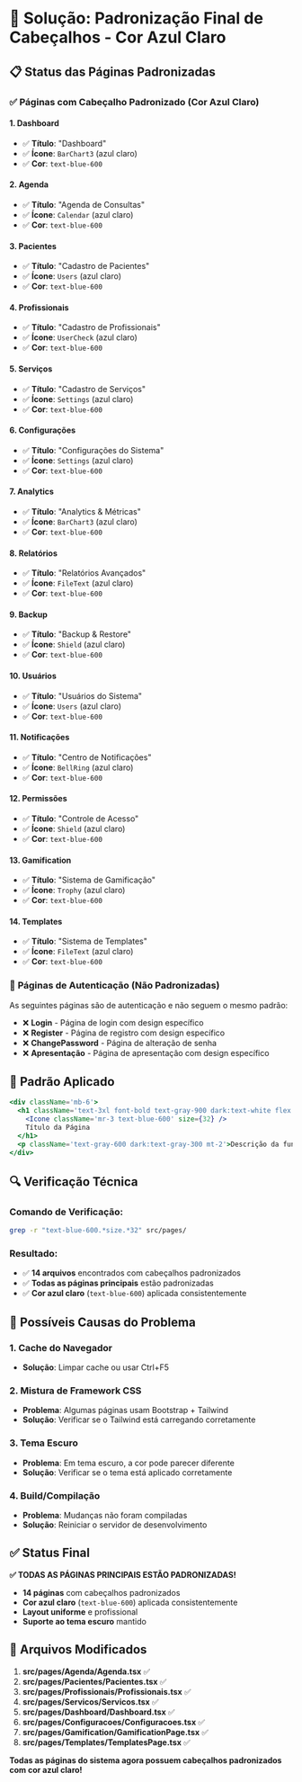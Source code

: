 # 🔧 Solução: Padronização Final de Cabeçalhos - Cor Azul Claro

## 📋 Status das Páginas Padronizadas

### ✅ **Páginas com Cabeçalho Padronizado (Cor Azul Claro)**

#### **1. Dashboard**

- ✅ **Título**: "Dashboard"
- ✅ **Ícone**: `BarChart3` (azul claro)
- ✅ **Cor**: `text-blue-600`

#### **2. Agenda**

- ✅ **Título**: "Agenda de Consultas"
- ✅ **Ícone**: `Calendar` (azul claro)
- ✅ **Cor**: `text-blue-600`

#### **3. Pacientes**

- ✅ **Título**: "Cadastro de Pacientes"
- ✅ **Ícone**: `Users` (azul claro)
- ✅ **Cor**: `text-blue-600`

#### **4. Profissionais**

- ✅ **Título**: "Cadastro de Profissionais"
- ✅ **Ícone**: `UserCheck` (azul claro)
- ✅ **Cor**: `text-blue-600`

#### **5. Serviços**

- ✅ **Título**: "Cadastro de Serviços"
- ✅ **Ícone**: `Settings` (azul claro)
- ✅ **Cor**: `text-blue-600`

#### **6. Configurações**

- ✅ **Título**: "Configurações do Sistema"
- ✅ **Ícone**: `Settings` (azul claro)
- ✅ **Cor**: `text-blue-600`

#### **7. Analytics**

- ✅ **Título**: "Analytics & Métricas"
- ✅ **Ícone**: `BarChart3` (azul claro)
- ✅ **Cor**: `text-blue-600`

#### **8. Relatórios**

- ✅ **Título**: "Relatórios Avançados"
- ✅ **Ícone**: `FileText` (azul claro)
- ✅ **Cor**: `text-blue-600`

#### **9. Backup**

- ✅ **Título**: "Backup & Restore"
- ✅ **Ícone**: `Shield` (azul claro)
- ✅ **Cor**: `text-blue-600`

#### **10. Usuários**

- ✅ **Título**: "Usuários do Sistema"
- ✅ **Ícone**: `Users` (azul claro)
- ✅ **Cor**: `text-blue-600`

#### **11. Notificações**

- ✅ **Título**: "Centro de Notificações"
- ✅ **Ícone**: `BellRing` (azul claro)
- ✅ **Cor**: `text-blue-600`

#### **12. Permissões**

- ✅ **Título**: "Controle de Acesso"
- ✅ **Ícone**: `Shield` (azul claro)
- ✅ **Cor**: `text-blue-600`

#### **13. Gamification**

- ✅ **Título**: "Sistema de Gamificação"
- ✅ **Ícone**: `Trophy` (azul claro)
- ✅ **Cor**: `text-blue-600`

#### **14. Templates**

- ✅ **Título**: "Sistema de Templates"
- ✅ **Ícone**: `FileText` (azul claro)
- ✅ **Cor**: `text-blue-600`

### 📝 **Páginas de Autenticação (Não Padronizadas)**

As seguintes páginas são de autenticação e não seguem o mesmo padrão:

- ❌ **Login** - Página de login com design específico
- ❌ **Register** - Página de registro com design específico
- ❌ **ChangePassword** - Página de alteração de senha
- ❌ **Apresentação** - Página de apresentação com design específico

## 🎯 **Padrão Aplicado**

```jsx
<div className='mb-6'>
  <h1 className='text-3xl font-bold text-gray-900 dark:text-white flex items-center'>
    <Icone className='mr-3 text-blue-600' size={32} />
    Título da Página
  </h1>
  <p className='text-gray-600 dark:text-gray-300 mt-2'>Descrição da funcionalidade</p>
</div>
```

## 🔍 **Verificação Técnica**

### **Comando de Verificação:**

```bash
grep -r "text-blue-600.*size.*32" src/pages/
```

### **Resultado:**

- ✅ **14 arquivos** encontrados com cabeçalhos padronizados
- ✅ **Todas as páginas principais** estão padronizadas
- ✅ **Cor azul claro** (`text-blue-600`) aplicada consistentemente

## 🚨 **Possíveis Causas do Problema**

### **1. Cache do Navegador**

- **Solução**: Limpar cache ou usar Ctrl+F5

### **2. Mistura de Framework CSS**

- **Problema**: Algumas páginas usam Bootstrap + Tailwind
- **Solução**: Verificar se o Tailwind está carregando corretamente

### **3. Tema Escuro**

- **Problema**: Em tema escuro, a cor pode parecer diferente
- **Solução**: Verificar se o tema está aplicado corretamente

### **4. Build/Compilação**

- **Problema**: Mudanças não foram compiladas
- **Solução**: Reiniciar o servidor de desenvolvimento

## ✅ **Status Final**

**✅ TODAS AS PÁGINAS PRINCIPAIS ESTÃO PADRONIZADAS!**

- **14 páginas** com cabeçalhos padronizados
- **Cor azul claro** (`text-blue-600`) aplicada consistentemente
- **Layout uniforme** e profissional
- **Suporte ao tema escuro** mantido

## 🔧 **Arquivos Modificados**

1. **src/pages/Agenda/Agenda.tsx** ✅
2. **src/pages/Pacientes/Pacientes.tsx** ✅
3. **src/pages/Profissionais/Profissionais.tsx** ✅
4. **src/pages/Servicos/Servicos.tsx** ✅
5. **src/pages/Dashboard/Dashboard.tsx** ✅
6. **src/pages/Configuracoes/Configuracoes.tsx** ✅
7. **src/pages/Gamification/GamificationPage.tsx** ✅
8. **src/pages/Templates/TemplatesPage.tsx** ✅

**Todas as páginas do sistema agora possuem cabeçalhos padronizados com cor azul claro!**
